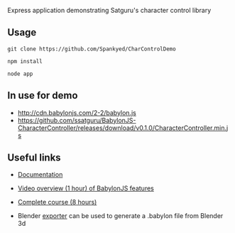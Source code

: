 Express application demonstrating Satguru's character control library

## Usage
```
git clone https://github.com/Spankyed/CharControlDemo
```
```
npm install
```
```
node app
```

## In use for demo 
- http://cdn.babylonjs.com/2-2/babylon.js 
- https://github.com/ssatguru/BabylonJS-CharacterController/releases/download/v0.1.0/CharacterController.min.js

## Useful links
- [Documentation](http://doc.babylonjs.com)

- [Video overview (1 hour) of BabylonJS features](http://www.youtube.com/watch?v=z80TYMqsdEM)
- [Complete course (8 hours)](http://www.microsoftvirtualacademy.com/training-courses/introduction-to-webgl-3d-with-html5-and-babylon-js)

- Blender [exporter](https://github.com/BabylonJS/Babylon.js/tree/master/Exporters/Blender) can be used to generate a .babylon file from Blender 3d


